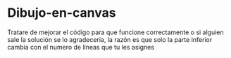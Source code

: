 # Dibujo-en-canvas
Tratare de mejorar el código para que funcione correctamente o si alguien sale la solución se lo agradecería, la razón es que solo la parte inferior cambia con el numero de líneas que tu les asignes 
